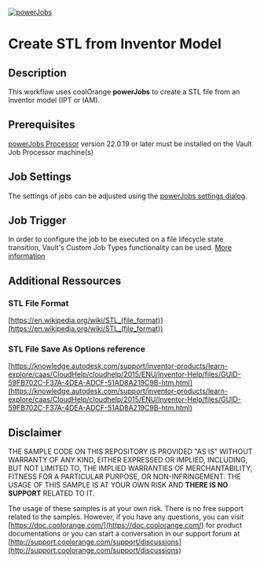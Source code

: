 [![powerJobs](https://img.shields.io/badge/powerJobs_Processor-22.0.19-orange.svg)](https://www.coolorange.com/powerjobs)

# Create STL from Inventor Model

## Description
This workflow uses coolOrange **powerJobs** to create a STL file from an Inventor model (IPT or IAM).

## Prerequisites
[powerJobs Processor](https://www.coolorange.com/powerjobs) version 22.0.19 or later must be installed on the Vault Job Processor machine(s)  

## Job Settings
The settings of jobs can be adjusted using the [powerJobs  settings dialog](https://doc.coolorange.com/projects/coolorange-powerjobsprocessordocs/en/stable/job_configuration/#powerjobs-settings-dialog).

## Job Trigger
In order to configure the job to be executed on a file lifecycle state transition, Vault's Custom Job Types functionality can be used. [More information](https://doc.coolorange.com/projects/coolorange-powerjobsprocessordocs/en/stable/getting_started/#how-to-embed-the-job-in-a-status-change)

## Additional Ressources

### STL File Format
[https://en.wikipedia.org/wiki/STL_(file_format)](https://en.wikipedia.org/wiki/STL_(file_format))

### STL File Save As Options reference
[https://knowledge.autodesk.com/support/inventor-products/learn-explore/caas/CloudHelp/cloudhelp/2015/ENU/Inventor-Help/files/GUID-59FB702C-F37A-4DEA-ADCF-51AD8A219C9B-htm.html](https://knowledge.autodesk.com/support/inventor-products/learn-explore/caas/CloudHelp/cloudhelp/2015/ENU/Inventor-Help/files/GUID-59FB702C-F37A-4DEA-ADCF-51AD8A219C9B-htm.html)

## Disclaimer

THE SAMPLE CODE ON THIS REPOSITORY IS PROVIDED "AS IS" WITHOUT WARRANTY OF ANY KIND, EITHER EXPRESSED OR IMPLIED, INCLUDING, BUT NOT LIMITED TO, THE IMPLIED WARRANTIES OF MERCHANTABILITY, FITNESS FOR A PARTICULAR PURPOSE, OR NON-INFRINGEMENT.
THE USAGE OF THIS SAMPLE IS AT YOUR OWN RISK AND **THERE IS NO SUPPORT** RELATED TO IT.

The usage of these samples is at your own risk. There is no free support related to the samples. However, if you have any questions, you can visit [https://doc.coolorange.com/](https://doc.coolorange.com/) for product documentations or you can start a conversation in our support forum at [http://support.coolorange.com/support/discussions](http://support.coolorange.com/support/discussions)
